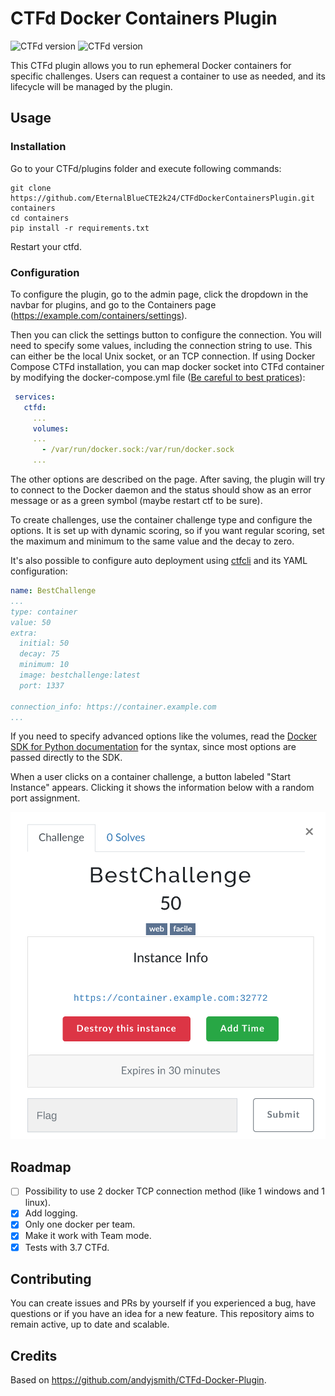 # CTFd Docker Containers Plugin

![CTFd version](https://shields.io/badge/WorkOn-CTFd>=3.6.0-green?&style=for-the-badge)
![CTFd version](https://shields.io/badge/WorkWith-User_and_Team_mode-blue?&style=for-the-badge)

This CTFd plugin allows you to run ephemeral Docker containers for specific challenges. Users can request a container to use as needed, and its lifecycle will be managed by the plugin.

## Usage

### Installation

Go to your CTFd/plugins folder and execute following commands:

```shell
git clone https://github.com/EternalBlueCTE2k24/CTFdDockerContainersPlugin.git containers
cd containers
pip install -r requirements.txt
```

Restart your ctfd.

### Configuration

To configure the plugin, go to the admin page, click the dropdown in the navbar for plugins, and go to the Containers page (https://example.com/containers/settings). 

Then you can click the settings button to configure the connection. You will need to specify some values, including the connection string to use. This can either be the local Unix socket, or an TCP connection. If using Docker Compose CTFd installation, you can map docker socket into CTFd container by modifying the docker-compose.yml file ([Be careful to best pratices](https://cheatsheetseries.owasp.org/cheatsheets/Docker_Security_Cheat_Sheet.html#rule-1-do-not-expose-the-docker-daemon-socket-even-to-the-containers)):

```yml
 services:
   ctfd:
     ...
     volumes:
     ...
       - /var/run/docker.sock:/var/run/docker.sock
     ...
```

The other options are described on the page. After saving, the plugin will try to connect to the Docker daemon and the status should show as an error message or as a green symbol (maybe restart ctf to be sure).

To create challenges, use the container challenge type and configure the options. It is set up with dynamic scoring, so if you want regular scoring, set the maximum and minimum to the same value and the decay to zero.

It's also possible to configure auto deployment using [ctfcli](https://github.com/CTFd/ctfcli) and its YAML configuration:

```yaml
name: BestChallenge
...
type: container
value: 50
extra:
  initial: 50
  decay: 75
  minimum: 10
  image: bestchallenge:latest
  port: 1337

connection_info: https://container.example.com
...
```

If you need to specify advanced options like the volumes, read the [Docker SDK for Python documentation](https://docker-py.readthedocs.io/en/stable/containers.html) for the syntax, since most options are passed directly to the SDK.

When a user clicks on a container challenge, a button labeled "Start Instance" appears. Clicking it shows the information below with a random port assignment.

![Challenge dialog](dialog.png)

## Roadmap

- [ ] Possibility to use 2 docker TCP connection method (like 1 windows and 1 linux).
- [x] Add logging.
- [x] Only one docker per team.
- [x] Make it work with Team mode.
- [x] Tests with 3.7 CTFd.

## Contributing

You can create issues and PRs by yourself if you experienced a bug, have questions or if you have an idea for a new feature. This repository aims to remain active, up to date and scalable.

## Credits

Based on https://github.com/andyjsmith/CTFd-Docker-Plugin.
